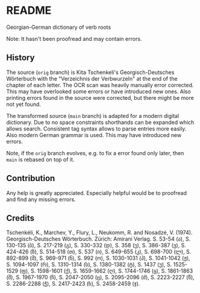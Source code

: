 # README

Georgian-German dictionary of verb roots

Note: It hasn't been proofread and may contain errors.



## History

The source (`orig` branch) is Kita Tschenkeli's Georgisch-Deutsches Wörterbuch with the "Verzeichnis der Verbwurzeln" at the end of the chapter of each letter. The OCR scan was heavily manually error corrected. This may have overlooked some errors or have introduced new ones. Also printing errors found in the source were corrected, but there might be more not yet found.

The transformed source (`main` branch) is adapted for a modern digital dictionary. Due to no space constraints shorthands can be expanded which allows search. Consistent tag syntax allows to parse entries more easily. Also modern German grammar is used. This may have introduced new errors.

Note, if the `orig` branch evolves, e.g. to fix a error found only later, then `main` is rebased on top of it.



## Contribution

Any help is greatly appreciated. Especially helpful would be to proofread and find any missing errors.



## Credits

Tschenkéli, K., Marchev, Y., Flury, L., Neukomm, R. and Nosadzé, V. (1974). Georgisch-Deutsches Wörterbuch. Zürich: Amirani Verlag. S. 53-54 (ა), S. 130-135 (ბ), S. 217-219 (გ), S. 330-332 (დ), S. 358 (ე), S. 386-387 (ვ), S. 424-426 (ზ), S. 514-518 (თ), S. 537 (ი), S. 649-655 (კ), S. 698-700 (ლ), S. 892-899 (მ), S. 969-971 (ნ), S. 992 (ო), S. 1030-1031 (პ), S. 1041-1042 (ჟ), S. 1094-1097 (რ), S. 1310-1314 (ს), S. 1380-1382 (ტ), S. 1437 (უ), S. 1525-1529 (ფ), S. 1598-1601 (ქ), S. 1659-1662 (ღ), S. 1744-1746 (ყ), S. 1861-1863 (შ), S. 1967-1970 (ჩ), S. 2047-2050 (ც), S. 2095-2096 (ძ), S. 2223-2227 (წ), S. 2286-2288 (ჭ), S. 2417-2423 (ხ), S. 2458-2459 (ჯ).
